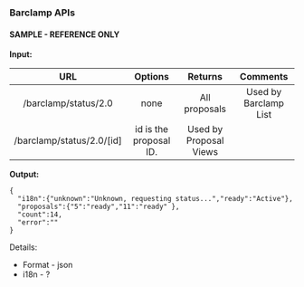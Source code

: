 ### Barclamp APIs

#### SAMPLE - REFERENCE ONLY

**Input:**

| URL | Options | Returns | Comments |
|:---:|:-------:|:-------:|:--------:|
| /barclamp/status/2.0 | none | All proposals | Used by Barclamp List | 
| /barclamp/status/2.0/[id] | id is the proposal ID. | Used by Proposal Views |

**Output:**


    {
      "i18n":{"unknown":"Unknown, requesting status...","ready":"Active"},
      "proposals":{"5":"ready","11":"ready" },
      "count":14,
      "error":""
    }

Details:

* Format - json
* i18n - ?

